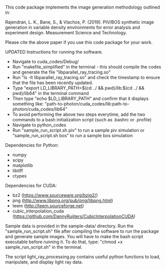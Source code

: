 This code package implements the image generation methodology outlined in:

Rajendran, L. K., Bane, S., & Vlachos, P. (2019). PIV/BOS synthetic image generation in variable density environments for error analysis and experiment design. Measurement Science and Technology.

Please cite the above paper if you use this code package for your work.

UPDATED Instructions for running the software.
- Navigate to cuda_codes/Debug/
- Run "makefile_simplified" in the terminal - this should compile the codes and generate the file "libparallel_ray_tracing.so"
- Run "ls -lt libparallel_ray_tracing.so" and check the timestamp to ensure that the file has been recently updated.
- Type "export LD_LIBRARY_PATH=$(cd ../ && pwd)/lib:$(cd ../ && pwd)/lib64" in the terminal command
- Then type "echo $LD_LIBRARY_PATH" and confirm that it displays something like: "path-to-photon/cuda_codes/lib:path-to-photon/cuda_codes/lib64"
- To avoid performing the above two steps everytime, add the two commands to a bash initialization script (such as .bashrc or .profile)
- Navigate to python_codes
- Run "sample_run_script.sh piv" to run a sample piv simulation or "sample_run_script.sh bos" to run a sample bos simulation

Dependencies for Python:
- numpy
- scipy
- matplotlib
- libtiff
- ctypes

Dependencies for CUDA:
- bz2 (https://www.sourceware.org/bzip2/)
- png (http://www.libpng.org/pub/png/libpng.html)
- teem (http://teem.sourceforge.net)
- cubic_interpolation_cuda (https://github.com/DannyRuijters/CubicInterpolationCUDA)

Sample data is provided in the sample-data/ directory. Run the "sample_run_script.sh" file after compiling the software to run the package and generate sample images. You will have to make the bash script executable before running it. To do that, type: "chmod +x sample_run_script.sh" in the terminal. 

The script light_ray_processing.py contains useful python functions to load, manipulate, and display light ray data.
